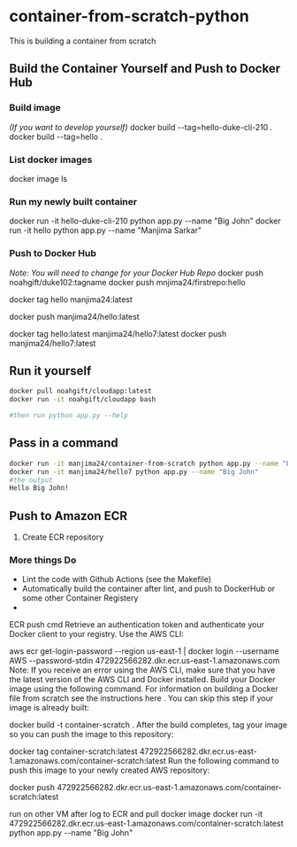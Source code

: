 # container-from-scratch-python
This is building a container from scratch

## Build the Container Yourself and Push to Docker Hub

### Build image
*(If you want to develop yourself)* 
docker build --tag=hello-duke-cli-210 .
docker build --tag=hello .

### List docker images
docker image ls

### Run my newly built container

docker run -it hello-duke-cli-210 python app.py --name "Big John"
docker run -it hello python app.py --name "Manjima Sarkar"

### Push to Docker Hub

*Note:  You will need to change for your Docker Hub Repo*
docker push noahgift/duke102:tagname
docker push mnjima24/firstrepo:hello

 docker tag hello manjima24:latest

docker push manjima24/hello:latest

docker tag hello:latest manjima24/hello7:latest
docker push manjima24/hello7:latest

## Run it yourself

```bash
docker pull noahgift/cloudapp:latest
docker run -it noahgift/cloudapp bash 

#then run python app.py --help
```

## Pass in a command

```bash
docker run -it manjima24/container-from-scratch python app.py --name "Big John"
docker run -it manjima24/hello7 python app.py --name "Big John"
#the output
Hello Big John!
```

## Push to Amazon ECR

1.  Create ECR repository


### More things Do

* Lint the code with Github Actions (see the Makefile)
* Automatically build the container after lint, and push to DockerHub or some other Container Registery
* 

ECR push cmd
Retrieve an authentication token and authenticate your Docker client to your registry.
Use the AWS CLI:

aws ecr get-login-password --region us-east-1 | docker login --username AWS --password-stdin 472922566282.dkr.ecr.us-east-1.amazonaws.com
Note: If you receive an error using the AWS CLI, make sure that you have the latest version of the AWS CLI and Docker installed.
Build your Docker image using the following command. For information on building a Docker file from scratch see the instructions here . You can skip this step if your image is already built:

docker build -t container-scratch .
After the build completes, tag your image so you can push the image to this repository:

docker tag container-scratch:latest 472922566282.dkr.ecr.us-east-1.amazonaws.com/container-scratch:latest
Run the following command to push this image to your newly created AWS repository:

docker push 472922566282.dkr.ecr.us-east-1.amazonaws.com/container-scratch:latest



run on other VM after log to ECR and pull docker image
docker run -it 472922566282.dkr.ecr.us-east-1.amazonaws.com/container-scratch:latest python app.py --name "Big John"